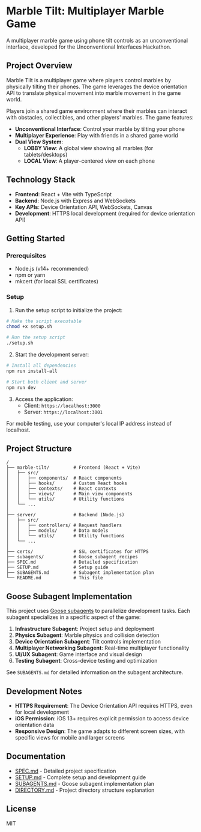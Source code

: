 # Marble Tilt: Multiplayer Marble Game

A multiplayer marble game using phone tilt controls as an unconventional interface, developed for the Unconventional Interfaces Hackathon.

## Project Overview

Marble Tilt is a multiplayer game where players control marbles by physically tilting their phones. The game leverages the device orientation API to translate physical movement into marble movement in the game world.

Players join a shared game environment where their marbles can interact with obstacles, collectibles, and other players' marbles. The game features:

- **Unconventional Interface**: Control your marble by tilting your phone
- **Multiplayer Experience**: Play with friends in a shared game world
- **Dual View System**: 
  - **LOBBY View**: A global view showing all marbles (for tablets/desktops)
  - **LOCAL View**: A player-centered view on each phone

## Technology Stack

- **Frontend**: React + Vite with TypeScript
- **Backend**: Node.js with Express and WebSockets
- **Key APIs**: Device Orientation API, WebSockets, Canvas
- **Development**: HTTPS local development (required for device orientation API)

## Getting Started

### Prerequisites

- Node.js (v14+ recommended)
- npm or yarn
- mkcert (for local SSL certificates)

### Setup

1. Run the setup script to initialize the project:

```bash
# Make the script executable
chmod +x setup.sh

# Run the setup script
./setup.sh
```

2. Start the development server:

```bash
# Install all dependencies
npm run install-all

# Start both client and server
npm run dev
```

3. Access the application:
   - Client: `https://localhost:3000`
   - Server: `https://localhost:3001`

For mobile testing, use your computer's local IP address instead of localhost.

## Project Structure

```
/
├── marble-tilt/         # Frontend (React + Vite)
│   ├── src/
│   │   ├── components/  # React components
│   │   ├── hooks/       # Custom React hooks
│   │   ├── contexts/    # React contexts
│   │   ├── views/       # Main view components
│   │   └── utils/       # Utility functions
│   └── ...
│
├── server/              # Backend (Node.js)
│   ├── src/
│   │   ├── controllers/ # Request handlers
│   │   ├── models/      # Data models
│   │   └── utils/       # Utility functions
│   └── ...
│
├── certs/               # SSL certificates for HTTPS
├── subagents/           # Goose subagent recipes
├── SPEC.md              # Detailed specification
├── SETUP.md             # Setup guide
├── SUBAGENTS.md         # Subagent implementation plan
└── README.md            # This file
```

## Goose Subagent Implementation

This project uses [Goose subagents](https://block.github.io/goose/docs/experimental/subagents) to parallelize development tasks. Each subagent specializes in a specific aspect of the game:

1. **Infrastructure Subagent**: Project setup and deployment
2. **Physics Subagent**: Marble physics and collision detection
3. **Device Orientation Subagent**: Tilt controls implementation
4. **Multiplayer Networking Subagent**: Real-time multiplayer functionality
5. **UI/UX Subagent**: Game interface and visual design
6. **Testing Subagent**: Cross-device testing and optimization

See `SUBAGENTS.md` for detailed information on the subagent architecture.

## Development Notes

- **HTTPS Requirement**: The Device Orientation API requires HTTPS, even for local development
- **iOS Permission**: iOS 13+ requires explicit permission to access device orientation data
- **Responsive Design**: The game adapts to different screen sizes, with specific views for mobile and larger screens

## Documentation

- [SPEC.md](SPEC.md) - Detailed project specification
- [SETUP.md](SETUP.md) - Complete setup and development guide
- [SUBAGENTS.md](SUBAGENTS.md) - Goose subagent implementation plan
- [DIRECTORY.md](DIRECTORY.md) - Project directory structure explanation

## License

MIT
